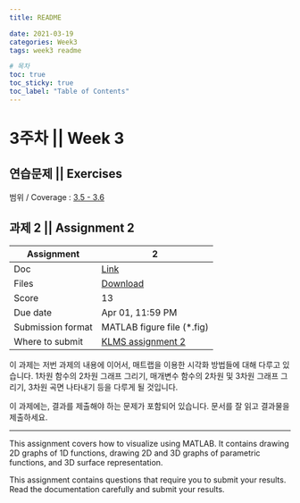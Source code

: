 ```yaml
---
title: README

date: 2021-03-19
categories: Week3
tags: week3 readme

# 목차
toc: true  
toc_sticky: true
toc_label: "Table of Contents" 
---
```


# 3주차 || Week 3

## 연습문제 || Exercises

범위 / Coverage : [3.5 - 3.6]({{site.baseurl}}/week3/ex3)

## 과제 2 || Assignment 2

Assignment | 2
---|---
Doc | [Link]({{site.baseurl}}/week3/assign2)
Files | [Download](<https://klms.kaist.ac.kr/mod/assign/view.php?id=519200>)
Score | 13
Due date | Apr 01, 11:59 PM
Submission format | MATLAB figure file (*.fig)
Where to submit | [KLMS assignment 2](<https://klms.kaist.ac.kr/mod/assign/view.php?id=519200>)

이 과제는 저번 과제의 내용에 이어서, 매트랩을 이용한 시각화 방법들에 대해 다루고 있습니다. 1차원 함수의 2차원 그래프 그리기, 매개변수 함수의 2차원 및 3차원 그래프 그리기, 3차원 곡면 나타내기 등을 다루게 될 것입니다.

이 과제에는, 결과를 제출해야 하는 문제가 포함되어 있습니다. 문서를 잘 읽고 결과물을 제출하세요.

---

This assignment covers how to visualize using MATLAB. It contains drawing 2D graphs of 1D functions, drawing 2D and 3D graphs of parametric functions, and 3D surface representation.

This assignment contains questions that require you to submit your results. Read the documentation carefully and submit your results.
